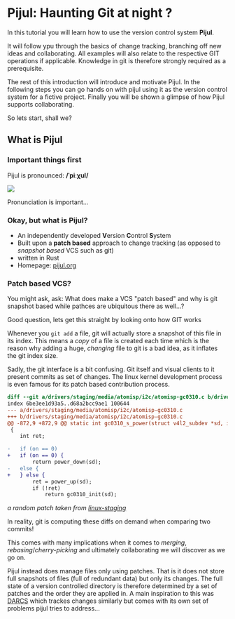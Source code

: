 # Pijul: Haunting Git at night ?

In this tutorial you will learn how to use the version control system **Pijul**.

It will follow ypu through the basics of change tracking, branching off new ideas and collaborating.
All examples will also relate to the respective GIT operations if applicable. Knowledge in git is therefore strongly required as a prerequisite.

The rest of this introduction will introduce and motivate Pijul. In the following steps you can go hands on with pijul using it as the version control system for a fictive project. Finally you will be shown a glimpse of how Pijul supports collaborating.

So lets start, shall we?

## What is Pijul

### Important things first

Pijul is pronounced: **/ˈpiːχul/**

![](https://i.imgur.com/NtGaNA8.png)

Pronunciation is important...

### Okay, but what is Pijul?

- An independently developed **V**ersion **C**ontrol **S**ystem
- Built upon a **patch based** approach to change tracking (as opposed to *snapshot based* VCS such as git)
- written in Rust
- Homepage: [pijul.org](https://pijul.org)

### Patch based VCS?

You might ask, ask: What does make a VCS "patch based" and why is git snapshot based while pathces are ubiquitous there as well...?

Good question, lets get this straight by looking onto how GIT works

Whenever you `git add` a file, git will actually store a snapshot of this file in its index. This means a *copy* of a file is created each time which is the reason why adding a huge, *changing* file to git is a bad idea, as it inflates the git index size.

Sadly, the git interface is a bit confusing. Git itself and visual clients to it present commits as set of changes. The linux kernel development process is even famous for its patch based contribution process.

```diff
diff --git a/drivers/staging/media/atomisp/i2c/atomisp-gc0310.c b/drivers/staging/media/atomisp/i2c/atomisp-gc0310.c
index 6be3ee1d93a5..d68a2bcc9ae1 100644
--- a/drivers/staging/media/atomisp/i2c/atomisp-gc0310.c
+++ b/drivers/staging/media/atomisp/i2c/atomisp-gc0310.c
@@ -872,9 +872,9 @@ static int gc0310_s_power(struct v4l2_subdev *sd, int on)
 {
 	int ret;

-	if (on == 0)
+	if (on == 0) {
 		return power_down(sd);
-	else {
+	} else {
 		ret = power_up(sd);
 		if (!ret)
 			return gc0310_init(sd);
```
*a random patch taken from [linux-staging](https://lore.kernel.org/linux-staging/)*

In reality, git is computing these diffs on demand when comparing two commits!

This comes with many implications when it comes to *merging*, *rebasing*/*cherry-picking* and ultimately collaborating we will discover as we go on.

Pijul instead does manage files only using patches. That is it does not store full snapshots of files (full of redundant data) but only its changes.
The full state of a version controlled directory is therefore determined by a set of patches and the order they are applied in.
A main inspiration to this was [DARCS](http://darcs.net/) which trackes changes similarly but comes with its own set of problems pijul tries to address...
